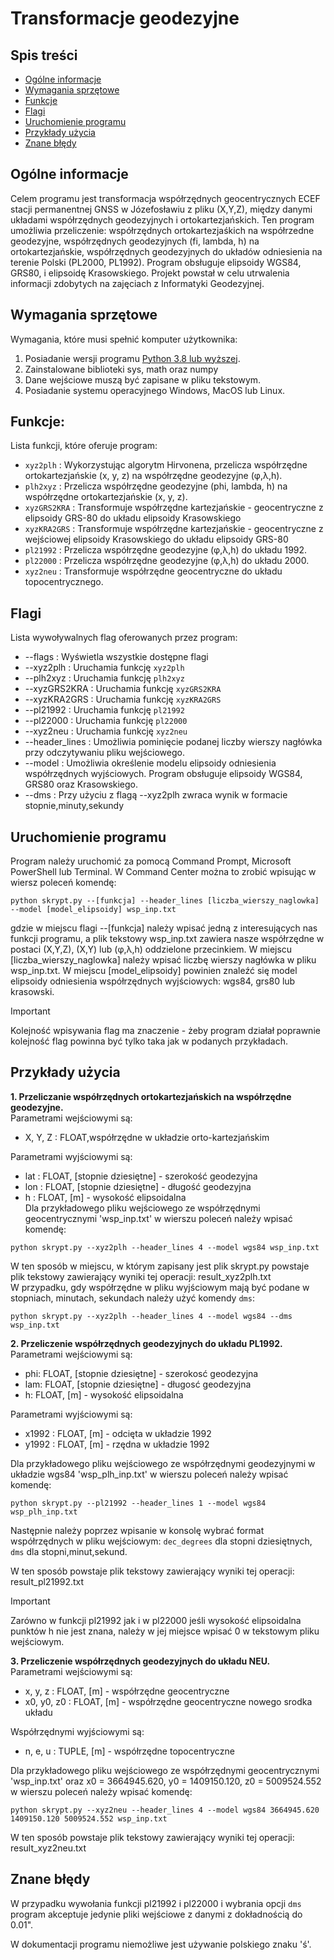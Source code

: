 # Transformacje geodezyjne

## Spis treści 
* [Ogólne informacje](#ogólne-informacje)
* [Wymagania sprzętowe](#wymagania-sprzętowe)
* [Funkcje](#funkcje)
* [Flagi](#flagi)
* [Uruchomienie programu](#uruchomienie-programu)
* [Przykłady użycia](#przykłady-użycia)
* [Znane błędy](#znane-błędy)

## Ogólne informacje
Celem programu jest transformacja współrzędnych geocentrycznych ECEF stacji permanentnej GNSS w Józefosławiu z pliku (X,Y,Z), między danymi układami współrzędnych geodezyjnych i ortokartezjańskich. Ten program umożliwia przeliczenie: współrzędnych ortokartezjaśkich na współrzedne geodezyjne, współrzędnych geodezyjnych (fi, lambda, h) na ortokartezjańskie, współrzędnych geodezyjnych do układów odniesienia na terenie Polski (PL2000, PL1992). Program obsługuje elipsoidy WGS84, GRS80, i elipsoidę Krasowskiego.
Projekt powstał w celu utrwalenia informacji zdobytych na zajęciach z Informatyki Geodezyjnej.

## Wymagania sprzętowe
Wymagania, które musi spełnić komputer użytkownika:
1. Posiadanie wersji programu [Python 3.8 lub wyższej](https://www.python.org/downloads/).
2. Zainstalowane biblioteki sys, math oraz numpy
3. Dane wejściowe muszą być zapisane w pliku tekstowym.
4. Posiadanie systemu operacyjnego Windows, MacOS lub Linux.

## Funkcje:
Lista funkcji, które oferuje program:
* `xyz2plh` : Wykorzystując algorytm Hirvonena, przelicza współrzędne ortokartezjańskie (x, y, z) na współrzędne geodezyjne (&phi;,&lambda;,h).
* `plh2xyz` : Przelicza współrzędne geodezyjne (phi, lambda, h) na współrzędne ortokartezjańskie (x, y, z).
* `xyzGRS2KRA` : Transformuje współrzędne kartezjańskie - geocentryczne z elipsoidy GRS-80 do układu elipsoidy Krasowskiego
* `xyzKRA2GRS` : Transformuje współrzędne kartezjańskie - geocentryczne z wejściowej elipsoidy Krasowskiego do układu elipsoidy GRS-80
* `pl21992` : Przelicza współrzędne geodezyjne (&phi;,&lambda;,h) do układu 1992.
* `pl22000` : Przelicza współrzędne geodezyjne (&phi;,&lambda;,h) do układu 2000.
* `xyz2neu` : Transformuje współrzędne geocentryczne do układu topocentrycznego.

<!-- Ewentualnie zamiast ##Flagi mozna dac:
> [!TIP]
 > Użyj komendy `--flags` aby wywołać wszystkie dostępne flagi -->

## Flagi
Lista wywoływalnych flag oferowanych przez program:
* --flags : Wyświetla wszystkie dostępne flagi
* --xyz2plh : Uruchamia funkcję `xyz2plh`
* --plh2xyz : Uruchamia funkcję `plh2xyz`
* --xyzGRS2KRA : Uruchamia funkcję `xyzGRS2KRA`
* --xyzKRA2GRS : Uruchamia funkcję `xyzKRA2GRS`
* --pl21992 : Uruchamia funkcję `pl21992`
* --pl22000 : Uruchamia funkcję `pl22000`
* --xyz2neu : Uruchamia funkcję `xyz2neu`
* --header_lines : Umożliwia pominięcie podanej liczby wierszy nagłówka przy odczytywaniu pliku wejściowego. 
* --model : Umożliwia określenie modelu elipsoidy odniesienia współrzędnych wyjściowych. Program obsługuje elipsoidy WGS84, GRS80 oraz Krasowskiego.
* --dms : Przy użyciu z flagą --xyz2plh zwraca wynik w formacie stopnie,minuty,sekundy


## Uruchomienie programu
Program należy uruchomić za pomocą Command Prompt, Microsoft PowerShell lub Terminal. W Command Center można to zrobić wpisując w wiersz poleceń komendę:
```
python skrypt.py --[funkcja] --header_lines [liczba_wierszy_naglowka] --model [model_elipsoidy] wsp_inp.txt
```

gdzie w miejscu flagi --[funkcja] należy wpisać jedną z interesujących nas funkcji programu, a plik tekstowy wsp_inp.txt zawiera nasze współrzędne w postaci (X,Y,Z), (X,Y) lub (&phi;,&lambda;,h) oddzielone przecinkiem.
W miejscu [liczba_wierszy_naglowka] należy wpisać liczbę wierszy nagłówka w pliku wsp_inp.txt. W miejscu [model_elipsoidy] powinien znaleźć się model elipsoidy odniesienia współrzędnych wyjściowych: wgs84, grs80 lub krasowski.
> [!IMPORTANT]
 >Kolejność wpisywania flag ma znaczenie - żeby program działał poprawnie kolejność flag powinna być tylko taka jak w podanych przykładach.

## Przykłady użycia
**1. Przeliczanie współrzędnych ortokartezjańskich na współrzędne geodezyjne.** <br/>
Parametrami wejściowymi są:
* X, Y, Z : FLOAT,współrzędne w układzie orto-kartezjańskim

Parametrami wyjściowymi są:
* lat : FLOAT, [stopnie dziesiętne] - szerokość geodezyjna
* lon : FLOAT, [stopnie dziesiętne] - długość geodezyjna
* h : FLOAT, [m] - wysokość elipsoidalna <br/>
Dla przykładowego pliku wejściowego ze współrzędnymi geocentrycznymi 'wsp_inp.txt' w wierszu poleceń należy wpisać komendę:
```
python skrypt.py --xyz2plh --header_lines 4 --model wgs84 wsp_inp.txt
```

W ten sposób w miejscu, w którym zapisany jest plik skrypt.py powstaje plik tekstowy zawierający wyniki tej operacji: result_xyz2plh.txt <br/>
W przypadku, gdy współrzędne w pliku wyjściowym mają być podane w stopniach, minutach, sekundach należy użyć komendy `dms`:
```
python skrypt.py --xyz2plh --header_lines 4 --model wgs84 --dms wsp_inp.txt
```

**2. Przeliczenie współrzędnych geodezyjnych do układu PL1992.** <br/>
Parametrami wejściowymi są:
* phi: FLOAT, [stopnie dziesiętne] - szerokosć geodezyjna
* lam: FLOAT, [stopnie dziesiętne] - długosć geodezyjna
* h: FLOAT, [m] - wysokość elipsoidalna

Parametrami wyjściowymi są:
* x1992 : FLOAT, [m] - odcięta w układzie 1992
* y1992 : FLOAT, [m] - rzędna w układzie 1992

Dla przykładowego pliku wejściowego ze współrzędnymi geodezyjnymi w układzie wgs84 'wsp_plh_inp.txt' w wierszu poleceń należy wpisać komendę:
```
python skrypt.py --pl21992 --header_lines 1 --model wgs84 wsp_plh_inp.txt
```
Następnie należy poprzez wpisanie w konsolę wybrać format współrzędnych w pliku wejściowym: `dec_degrees` dla stopni dziesiętnych, `dms` dla stopni,minut,sekund.

W ten sposób powstaje plik tekstowy zawierający wyniki tej operacji: result_pl21992.txt

> [!IMPORTANT]  
 > Zarówno w funkcji pl21992 jak i w pl22000 jeśli wysokość elipsoidalna punktów h nie jest znana, należy w jej miejsce wpisać 0 w tekstowym pliku wejściowym.

**3. Przeliczenie współrzędnych geodezyjnych do układu NEU.** <br/>
Parametrami wejściowymi są:
* x, y, z : FLOAT, [m] - współrzędne geocentryczne 
* x0, y0, z0 : FLOAT, [m] - współrzędne geocentryczne nowego srodka układu
  
Współrzędnymi wyjściowymi są:
* n, e, u : TUPLE, [m] - współrzędne topocentryczne

Dla przykładowego pliku wejściowego ze współrzędnymi geocentrycznymi 'wsp_inp.txt' oraz x0 = 3664945.620, y0 = 1409150.120, z0 = 5009524.552 w wierszu poleceń należy wpisać komendę:
```
python skrypt.py --xyz2neu --header_lines 4 --model wgs84 3664945.620 1409150.120 5009524.552 wsp_inp.txt
```
W ten sposób powstaje plik tekstowy zawierający wyniki tej operacji: result_xyz2neu.txt

## Znane błędy
W przypadku wywołania funkcji pl21992 i pl22000 i wybrania opcji `dms` program akceptuje jedynie pliki wejściowe z danymi z dokładnością do 0.01".

W dokumentacji programu niemożliwe jest używanie polskiego znaku 'ś'.
